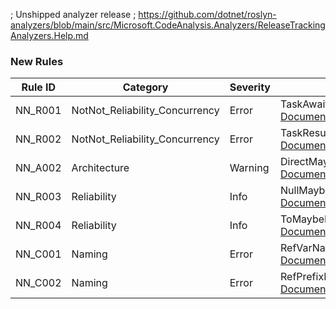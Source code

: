 ; Unshipped analyzer release
; https://github.com/dotnet/roslyn-analyzers/blob/main/src/Microsoft.CodeAnalysis.Analyzers/ReleaseTrackingAnalyzers.Help.md

### New Rules

Rule ID | Category | Severity | Notes
--------|----------|----------|-------
NN_R001 | NotNot_Reliability_Concurrency | Error | TaskAwaitedOrReturnedAnalyzer, [Documentation](https://github.com/NotNotTech/NotNot-MonoRepo/tree/master/src/nuget/NotNot.Analyzers/#NN_R001)
NN_R002 | NotNot_Reliability_Concurrency | Error | TaskResultNotObservedAnalyzer, [Documentation](https://github.com/NotNotTech/NotNot-MonoRepo/tree/master/src/nuget/NotNot.Analyzers/#NN_R002)
NN_A002 | Architecture | Warning | DirectMaybeReturnAnalyzer, [Documentation](https://github.com/NotNotTech/NotNot-MonoRepo/tree/master/src/nuget/NotNot.Analyzers/#NN_A002)
NN_R003 | Reliability | Info | NullMaybeValueAnalyzer, [Documentation](https://github.com/NotNotTech/NotNot-MonoRepo/tree/master/src/nuget/NotNot.Analyzers/#NN_R003)
NN_R004 | Reliability | Info | ToMaybeExceptionAnalyzer, [Documentation](https://github.com/NotNotTech/NotNot-MonoRepo/tree/master/src/nuget/NotNot.Analyzers/#NN_R004)
NN_C001 | Naming | Error | RefVarNamingAnalyzer, [Documentation](https://github.com/NotNotTech/NotNot-MonoRepo/tree/master/src/nuget/NotNot.Analyzers/#NN_C001)
NN_C002 | Naming | Error | RefPrefixMustBeRefAnalyzer, [Documentation](https://github.com/NotNotTech/NotNot-MonoRepo/tree/master/src/nuget/NotNot.Analyzers/#NN_C002)
